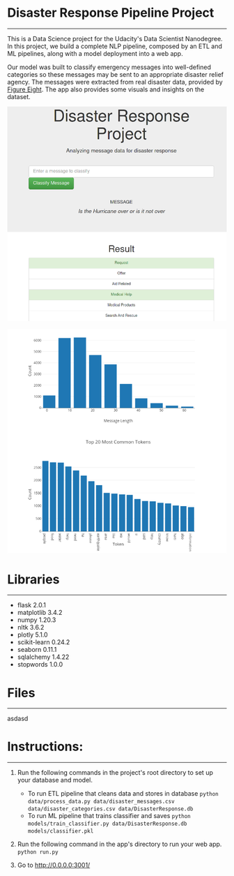 # Disaster Response Pipeline Project
---
This is a Data Science project for the Udacity's Data Scientist Nanodegree. In this project, we build a complete NLP pipeline, composed by an ETL and ML pipelines, along with a model deployment into a web app.

Our model was built to classify emergency messages into well-defined categories so these messages may be sent to an appropriate disaster relief agency. The messages were extracted from real disaster data, provided by [Figure Eight](https://appen.com/). The app also provides some visuals and insights on the dataset.

![Web app - Message classification.](https://raw.githubusercontent.com/lbaiao/udacity-project2/main/pictures/pic1.png)

![Web app - Visuals.](https://raw.githubusercontent.com/lbaiao/udacity-project2/main/pictures/pic2.png)

# Libraries
---
* flask 2.0.1
* matplotlib 3.4.2
* numpy 1.20.3
* nltk 3.6.2
* plotly 5.1.0
* scikit-learn 0.24.2
* seaborn 0.11.1
* sqlalchemy 1.4.22
* stopwords 1.0.0

# Files
---
asdasd


# Instructions:
---
1. Run the following commands in the project's root directory to set up your database and model.

    - To run ETL pipeline that cleans data and stores in database
        `python data/process_data.py data/disaster_messages.csv data/disaster_categories.csv data/DisasterResponse.db`
    - To run ML pipeline that trains classifier and saves
        `python models/train_classifier.py data/DisasterResponse.db models/classifier.pkl`

2. Run the following command in the app's directory to run your web app.
    `python run.py`

3. Go to http://0.0.0.0:3001/
